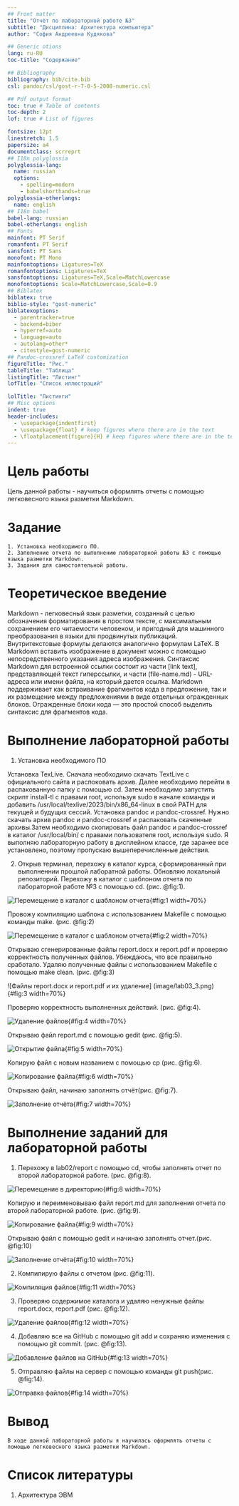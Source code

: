 ```yaml
---
## Front matter
title: "Отчёт по лабораторной работе №3"
subtitle: "Дисциплина: Архитектура компьютера"
author: "София Андреевна Кудякова"

## Generic otions
lang: ru-RU
toc-title: "Содержание"

## Bibliography
bibliography: bib/cite.bib
csl: pandoc/csl/gost-r-7-0-5-2008-numeric.csl

## Pdf output format
toc: true # Table of contents
toc-depth: 2
lof: true # List of figures

fontsize: 12pt
linestretch: 1.5
papersize: a4
documentclass: scrreprt
## I18n polyglossia
polyglossia-lang:
  name: russian
  options:
	- spelling=modern
	- babelshorthands=true
polyglossia-otherlangs:
  name: english
## I18n babel
babel-lang: russian
babel-otherlangs: english
## Fonts
mainfont: PT Serif
romanfont: PT Serif
sansfont: PT Sans
monofont: PT Mono
mainfontoptions: Ligatures=TeX
romanfontoptions: Ligatures=TeX
sansfontoptions: Ligatures=TeX,Scale=MatchLowercase
monofontoptions: Scale=MatchLowercase,Scale=0.9
## Biblatex
biblatex: true
biblio-style: "gost-numeric"
biblatexoptions:
  - parentracker=true
  - backend=biber
  - hyperref=auto
  - language=auto
  - autolang=other*
  - citestyle=gost-numeric
## Pandoc-crossref LaTeX customization
figureTitle: "Рис."
tableTitle: "Таблица"
listingTitle: "Листинг"
lofTitle: "Список иллюстраций"

lolTitle: "Листинги"
## Misc options
indent: true
header-includes:
  - \usepackage{indentfirst}
  - \usepackage{float} # keep figures where there are in the text
  - \floatplacement{figure}{H} # keep figures where there are in the text
---
```


# Цель работы

Цель данной работы - научиться оформлять отчеты с помощью легковесного языка разметки Markdown. 

# Задание

	1. Установка необходимого ПО.
	2. Заполнение отчета по выполнению лабораторной работы №3 с помощью языка разметки Markdown. 
	3. Задания для самостоятельной работы.
	
# Теоретическое введение

Markdown - легковесный язык разметки, созданный с целью обозначения форматирования в простом тексте, с максимальным сохранением его читаемости человеком, и пригодный для машинного преобразования в языки для продвинутых публикаций. Внутритекстовые формулы делаются аналогично формулам LaTeX. В Markdown вставить изображение в документ можно с помощью непосредственного указания адреса изображения. Синтаксис Markdown для встроенной ссылки состоит из части [link text], представляющей текст гиперссылки, и части (file-name.md) - URL-адреса или имени файла, на который дается ссылка. Markdown поддерживает как встраивание фрагментов кода в предложение, так и их размещение между предложениями в виде отдельных огражденных блоков. Огражденные блоки кода — это простой способ выделить синтаксис для фрагментов кода. 

# Выполнение лабораторной работы

1. Установка необходимого ПО 

  Установка TexLive. Сначала необходимо скачать TextLive с официального сайта и распоковать архив. Далее необходимо перейти в распакованную папку с помощью cd. Затем необходимо запустить скрипт install-tl с правами root, используя sudo в начале команды и добавить /usr/local/texlive/2023/bin/x86_64-linux в свой PATH для текущей и будущих сессий. 
  Установка pandoc и pandoc-crossref. Нужно скачать архив pandoc и pandoc-crossref и распаковать скаченные архивы.Затем необходимо скопировать файл pandoc и pandoc-crossref в каталог /usr/local/bin/ с правами пользователя root, используя sudo.
  Я выполняю лабораторную работу в дисплейном классе, где заранее все установлено, поэтому пропускаю вышеперечисленные действия. 
  

2. Открыв терминал, перехожу в каталог курса, сформированный при выполненнии прошлой лаборатной работы. Обновляю локальный репозиторий. Перехожу в каталог с шаблоном отчета по лабораторной работе №3 с помощью cd. (рис. @fig:1).

![Перемещение в каталог с шаблоном отчета](image/lab03_1.png){#fig:1 width=70%}

  Провожу компиляцию шаблона с использованием Makefile с помощью команды make. (рис. @fig:2)

![Перемещение в каталог с шаблоном отчета](image/lab03_2.png){#fig:2 width=70%}

  Открываю сгенерированные файлы report.docx и report.pdf и проверяю корректность полученных файлов. Убеждаюсь, что все правильно сработало. Удаляю полученные файлы с использованием Makefile с помощью make clean. (рис. @fig:3)
  
![Файлы report.docx и report.pdf и их удаление] (image/lab03_3.png){#fig:3 width=70%} 

   Проверяю корректность выполненных действий. (рис. @fig:4).
  
![Удаление файлов](image/lab03_4.png){#fig:4 width=70%} 

  Открываю файл report.md с помощью gedit (рис. @fig:5).
  
![Открытие файла](image/lab03_5.png){#fig:5 width=70%} 

  Копирую файл с новым названием с помощью cp (рис. @fig:6).

![Копирование файла](image/lab03_6.png){#fig:6 width=70%} 

  Открываю файл, начинаю заполнять отчёт(рис. @fig:7).
  
![Заполнение отчёта](image/lab03_7.png){#fig:7 width=70%}

# Выполнение заданий для лабораторной работы 

  1. Перехожу в lab02/report с помощью cd, чтобы заполнять отчет по второй лабораторной работе. (рис. @fig:8).
  
![Перемещение в директорию](image/lab03_8.png){#fig:8 width=70%} 

   Копирую и переименовываю файл report.md для заполнения отчета по второй лабораторной работе. (рис. @fig:9).

![Копирование файла](image/lab03_9.png){#fig:9 width=70%} 

   Открываю файл с помощью gedit и начинаю заполнять отчет.(рис. @fig:10)
   
![Заполнение отчёта](image/lab03_10.png){#fig:10 width=70%} 

  2. Компилирую файлы с отчетом (рис. @fig:11).
 
![Компиляция файлов](image/lab03_11.png){#fig:11 width=70%}

  3. Проверяю содержимое каталога и удаляю ненужные файлы report.docx, report.pdf (рис. @fig:12).
  
![Удаление файлов](image/lab03_12.png){#fig:12 width=70%}
 
  4. Добавляю все на GitHub с помощью git add и сохраняю изменения с помощью git commit. (рис. @fig:13).
  
![Добавление файлов на GitHub](image/lab03_13.png){#fig:13 width=70%}

  5. Отправляю файлы на сервер с помощью команды git push(рис. @fig:14).
  
![Отправка файлов](image/lab03_14.png){#fig:14 width=70%}

# Вывод 

    В ходе данной лабораторной работы я научилась оформлять отчеты с помощью легковесного языка разметки Markdown. 

  
# Список литературы
 
   1. Архитектура ЭВМ
